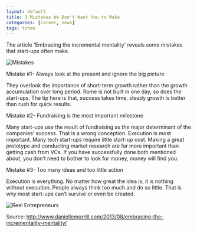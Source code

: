 ```yaml
---
layout: default
title: 3 Mistakes We Don't Want You to Make
categories: [career, news]
tags: tchen
---
```

The article 'Embracing the incremental mentality' reveals some mistakes that start-ups often make.

![Mistakes](http://c3inspire.com/wp-content/uploads/2013/09/startup-mistakes-300x200.jpeg)

Mistake #1- Always look at the present and ignore the big picture

They overlook the importance of short-term growth rather than the growth accumulation over long period. Rome is not built in one day, so does the start-ups. The tip here is that, success takes time, steady growth is better than rush for quick results.

Mistake #2- Fundraising is the most important milestone

Many start-ups use the result of fundraising as the major determinant of the companies’ success. That is a wrong conception. Execution is most important. Many tech start-ups require little start-up cost. Making a great prototype and conducting market research are far more important than getting cash from VCs. If you have successfully done both mentioned about, you don’t need to bother to look for money, money will find you.

Mistake #3- Too many ideas and too little action

Execution is everything. No matter how great the idea is, it is nothing without execution. People always think too much and do so little. That is why most start-ups can’t survive or even be created.

![Reel Entrepreneurs](http://c3inspire.com/wp-content/uploads/2013/09/dd.jpg)

Source: http://www.daniellemorrill.com/2013/08/embracing-the-incrementality-mentality/

